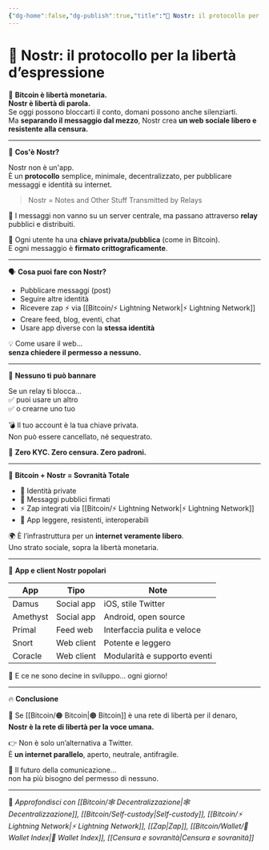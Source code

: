 ```yaml
---
{"dg-home":false,"dg-publish":true,"title":"📡 Nostr: il protocollo per la libertà d’espressione","tags":["Nostr","Decentralizzazione","Libertà","Social","Bitcoin","Censura"],"date":"2025-07-09","permalink":"/bitcoin/nostr/","dgPassFrontmatter":true}
---
```



# 📡 Nostr: il protocollo per la libertà d’espressione

🧠 **Bitcoin è libertà monetaria.  
Nostr è libertà di parola.**  
Se oggi possono bloccarti il conto, domani possono anche silenziarti.  
Ma **separando il messaggio dal mezzo**, Nostr crea **un web sociale libero e resistente alla censura.**

---

🧬 **Cos'è Nostr?**

Nostr non è un'app.  
È un **protocollo** semplice, minimale, decentralizzato, per pubblicare messaggi e identità su internet.

> Nostr = Notes and Other Stuff Transmitted by Relays

📡 I messaggi non vanno su un server centrale, ma passano attraverso **relay** pubblici e distribuiti.

🎯 Ogni utente ha una **chiave privata/pubblica** (come in Bitcoin).  
E ogni messaggio è **firmato crittograficamente**.

---

🗣️ **Cosa puoi fare con Nostr?**

- Pubblicare messaggi (post)  
- Seguire altre identità  
- Ricevere zap ⚡ via [[Bitcoin/⚡ Lightning Network\|⚡ Lightning Network]]  
- Creare feed, blog, eventi, chat  
- Usare app diverse con la **stessa identità**

💡 Come usare il web…  
**senza chiedere il permesso a nessuno.**

---

🚫 **Nessuno ti può bannare**

Se un relay ti blocca…  
✅ puoi usare un altro  
✅ o crearne uno tuo

💣 Il tuo account è la tua chiave privata.  
Non può essere cancellato, né sequestrato.

🔐 **Zero KYC. Zero censura. Zero padroni.**

---

🧱 **Bitcoin + Nostr = Sovranità Totale**

- 🔑 Identità private  
- 🧠 Messaggi pubblici firmati  
- ⚡ Zap integrati via [[Bitcoin/⚡ Lightning Network\|⚡ Lightning Network]]  
- 📲 App leggere, resistenti, interoperabili

🌍 È l’infrastruttura per un **internet veramente libero**.  
Uno strato sociale, sopra la libertà monetaria.

---

🔧 **App e client Nostr popolari**

| App          | Tipo         | Note                              |
|--------------|--------------|------------------------------------|
| Damus        | Social app   | iOS, stile Twitter                 |
| Amethyst     | Social app   | Android, open source              |
| Primal       | Feed web     | Interfaccia pulita e veloce       |
| Snort        | Web client   | Potente e leggero                 |
| Coracle      | Web client   | Modularità e supporto eventi      |

🧪 E ce ne sono decine in sviluppo… ogni giorno!

---

🔥 **Conclusione**

📡 Se [[Bitcoin/🟠 Bitcoin\|🟠 Bitcoin]] è una rete di libertà per il denaro,  
**Nostr è la rete di libertà per la voce umana.**

👉 Non è solo un’alternativa a Twitter.  
È **un internet parallelo**, aperto, neutrale, antifragile.

💬 Il futuro della comunicazione…  
non ha più bisogno del permesso di nessuno.

---

🔗 _Approfondisci con [[Bitcoin/🕸️ Decentralizzazione\|🕸️ Decentralizzazione]], [[Bitcoin/Self-custody\|Self-custody]], [[Bitcoin/⚡ Lightning Network\|⚡ Lightning Network]], [[Zap\|Zap]], [[Bitcoin/Wallet/🧭 Wallet Index\|🧭 Wallet Index]], [[Censura e sovranità\|Censura e sovranità]]_